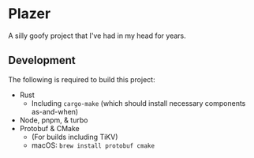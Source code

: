# Plazer

A silly goofy project that I've had in my head for years.

## Development

The following is required to build this project:

- Rust
  - Including `cargo-make` (which should install necessary components as-and-when)
- Node, pnpm, & turbo
- Protobuf & CMake
  - (For builds including TiKV)
  - macOS: `brew install protobuf cmake`
